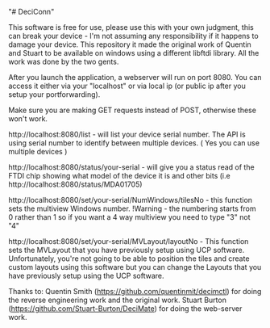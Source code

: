 "# DeciConn" 

This software is free for use, please use this with your own judgment, this can break your device - I'm not assuming any responsibility if it happens to damage your device. 
This repository it made the original work of Quentin and Stuart to be available on windows using a different libftdi library. All the work was done by the two gents.

After you launch the application, a webserver will run on port 8080. You can access it either via your "localhost" or via local ip (or public ip after you setup your portforwarding). 

Make sure you are making GET requests instead of POST, otherwise these won't work.

http://localhost:8080/list - will list your device serial number. The API is using serial number to identify between multiple devices. ( Yes you can use multiple devices ) 

http://localhost:8080/status/your-serial - will give you a status read of the FTDI chip showing what model of the device it is and other bits (i.e http://localhost:8080/status/MDA01705)

http://localhost:8080/set/your-serial/NumWindows/tilesNo - this function sets the multiview Windows number. !Warning - the numbering starts from 0 rather than 1 so if you want a 4 way multiview you need to type "3" not "4" 

http://localhost:8080/set/your-serial/MVLayout/layoutNo - This function sets the MVLayout that you have previously setup using UCP software. Unfortunately, you're not going to be able to position the tiles and create custom layouts using this software but you can change the Layouts that you have previously setup using the UCP software.


Thanks to: 
Quentin Smith (https://github.com/quentinmit/decimctl) for doing the reverse engineering work and the original work.
Stuart Burton (https://github.com/Stuart-Burton/DeciMate) for doing the web-server work.
